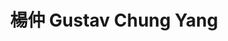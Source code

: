 ---
chinese_name: 楊仲
english_name: Gustav Chung Yang
title: 楊仲 Gustav Chung Yang
id: yangchung
collection: members
type: full-time research assistant
position: Full-time Research Assistant 
department: 經濟系畢業
# image_path: https://source.unsplash.com/collection/139386/600x600?a=.png
photo: ft_ra/yangchung.jpg
# blurb: 123
---